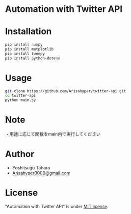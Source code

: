 # Automation with Twitter API



# Installation


``` zsh
pip install numpy
pip install matplotlib
pip install tweepy
pip install python-dotenv
```

# Usage


```bash
git clone https://github.com/Arisahyper/twitter-api.git
cd twitter-api
python main.py
```

# Note

・用途に応じて関数をmain内で実行してください

# Author

* Yoshitsugu Tahara
* Arisahyper0000@gmail.com

# License
"Automation with Twitter API" is under [MIT license](https://en.wikipedia.org/wiki/MIT_License).

